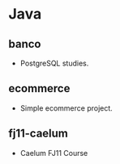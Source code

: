 # Java

## banco

- PostgreSQL studies.

## ecommerce

- Simple ecommerce project.

## fj11-caelum

- Caelum FJ11 Course
